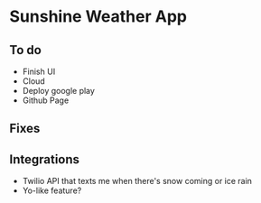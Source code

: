 # Sunshine Weather App

## To do
* Finish UI
* Cloud
* Deploy google play
* Github Page

## Fixes

## Integrations
* Twilio API that texts me when there's snow coming or ice rain
* Yo-like feature?

